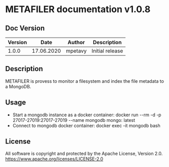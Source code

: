 # METAFILER documentation v1.0.8

## Doc Version

| Version | Date       | Author  | Description     |
| ------- | ---------- | ------- | --------------- |
| 1.0.0   | 17.06.2020 | mpetavy | Initial release |

## Description

METAFILER is provess to monitor a filesystem and index the file metadata to a MongoDB.

## Usage

* Start a mongodb instance as a docker container: docker run --rm -d -p 27017-27019:27017-27019 --name mongodb mongo:
  latest
* Connect to mongodb docker container: docker exec -it mongodb bash

## License

All software is copyright and protected by the Apache License, Version 2.0.
https://www.apache.org/licenses/LICENSE-2.0